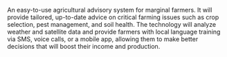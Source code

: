 An easy-to-use agricultural advisory system for marginal farmers. It will provide tailored, up-to-date advice on critical farming issues such as crop selection, pest management, and soil health. The technology will analyze weather and satellite data and provide farmers with local language training via SMS, voice calls, or a mobile app, allowing them to make better decisions that will boost their income and production.
